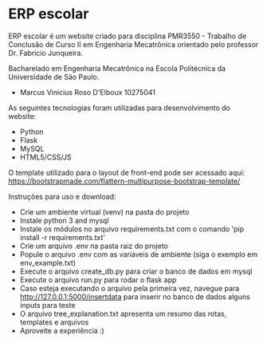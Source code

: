 # ERP escolar

ERP escolar é um website criado para disciplina PMR3550 - Trabalho de Conclusão de Curso II em Engenharia Mecatrônica orientado pelo professor Dr. Fabrício Junqueira.

Bacharelado em Engenharia Mecatrônica na Escola Politécnica da Universidade de São Paulo.

- Marcus Vinicius Roso D'Elboux 		10275041

As seguintes tecnologias foram utilizadas para desenvolvimento do website:
- Python
- Flask
- MySQL
- HTML5/CSS/JS

O template utilizado para o layout de front-end pode ser acessado aqui:
https://bootstrapmade.com/flattern-multipurpose-bootstrap-template/

Instruções para uso e download:
- Crie um ambiente virtual (venv) na pasta do projeto
- Instale python 3 and mysql
- Instale os módulos no arquivo requirements.txt com o comando 'pip install -r requirements.txt'
- Crie um arquivo .env na pasta raiz do projeto
- Popule o arquivo .env com as variáveis de ambiente (siga o exemplo em env_example.txt)
- Execute o arquivo create_db.py para criar o banco de dados em mysql
- Execute o arquivo run.py para rodar o flask app
- Caso esteja executando o arquivo pela primeira vez, navegue para http://127.0.0.1:5000/insertdata para inserir no banco de dados alguns inputs para teste
- O arquivo tree_explanation.txt apresenta um resumo das rotas, templates e arquivos
- Aproveite a experiência :)
